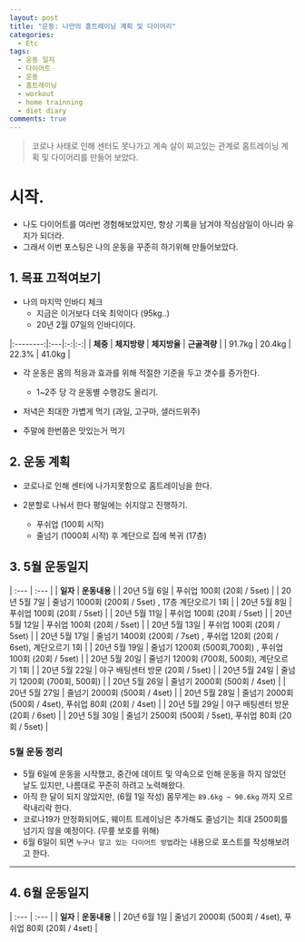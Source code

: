 ```yaml
---
layout: post
title: "운동: 나만의 홈트레이닝 계획 및 다이어리"
categories:
  - Etc
tags:
  - 운동 일지
  - 다이어트
  - 운동
  - 홈트레이닝
  - workout
  - home trainning
  - diet diary
comments: true
---
```


> 코로나 사태로 인해 센터도 못나가고 계속 살이 찌고있는 관계로 홈트레이닝 계획 및 다이어리를 만들어 보았다. 

# 시작. 
 - 나도 다이어트를 여러번 경험해보았지만, 항상 기록을 남겨야 작심삼일이 아니라 유지가 되더라. 
 - 그래서 이번 포스팅은 나의 운동을 꾸준히 하기위해 만들어보았다. 

## 1. 목표 끄적여보기
 - 나의 마지막 인바디 체크 
     - 지금은 이거보다 더욱 최악이다 (95kg..)
     - 20년 2월 07일의 인바디이다.

 |:--------:|:---|:-:|:-:|
 |  **체중** | **체지방량** | **체지방율** | **근골격량** |
 | 91.7kg | 20.4kg | 22.3% | 41.0kg |

 
 - 각 운동은 몸의 적응과 효과를 위해 적절한 기준을 두고 갯수를 증가한다.
     - 1~2주 당 각 운동별 수행강도 올리기.

 - 저녁은 최대한 가볍게 먹기 (과일, 고구마, 샐러드위주)

 - 주말에 한번쯤은 맛있는거 먹기
 

## 2. 운동 계획
  - 코로나로 인해 센터에 나가지못함으로 홈트레이닝을 한다.

  - 2분할로 나눠서 한다 평일에는 쉬지않고 진행하기. 
  
     - 푸쉬업 (100회 시작) 
     - 줄넘기 (1000회 시작) 후 계단으로 집에 복귀 (17층)

## 3. 5월 운동일지 

| :--- | :--- | 
| **일자** | **운동내용** |
| 20년 5월 6일 | 푸쉬업 100회 (20회 / 5set) | 
| 20년 5월 7일 | 줄넘기 1000회 (200회 / 5set) , 17층 계단오르기 1회 |
| 20년 5월 8일 | 푸쉬업 100회 (20회 / 5set) | 
| 20년 5월 11일 | 푸쉬업 100회 (20회 / 5set) |
| 20년 5월 12일 | 푸쉬업 100회 (20회 / 5set) |
| 20년 5월 13일 | 푸쉬업 100회 (20회 / 5set) |
| 20년 5월 17일 | 줄넘기 1400회 (200회 / 7set) , 푸쉬업 120회 (20회 / 6set), 계단오르기 1회 | 
| 20년 5월 19일 | 줄넘기 1200회 (500회,700회) , 푸쉬업 100회 (20회 / 5set) |
| 20년 5월 20일 | 줄넘기 1200회 (700회, 500회), 계단오르기 1회 |
| 20년 5월 22일 | 야구 배팅센터 방문 (20회 / 5set) | 
| 20년 5월 24일 | 줄넘기 1200회 (700회, 500회) |
| 20년 5월 26일 | 줄넘기 2000회 (500회 / 4set) |
| 20년 5월 27일 | 줄넘기 2000회 (500회 / 4set) |
| 20년 5월 28일 | 줄넘기 2000회 (500회 / 4set), 푸쉬업 80회 (20회 / 4set) |
| 20년 5월 29일 | 야구 배팅센터 방문 (20회 / 6set) |
| 20년 5월 30일 | 줄넘기 2500회 (500회 / 5set), 푸쉬업 80회 (20회 / 5set) |

### 5월 운동 정리 
 - 5월 6일에 운동을 시작했고, 중간에 데이트 및 약속으로 인해 운동을 하지 않았던 날도 있지만, 나름대로 꾸준히 하려고 노력해왔다. 
 - 아직 한 달이 되지 않았지만, (6월 1일 작성) 몸무게는 ```89.6kg ~ 90.6kg``` 까지 오르락내리락 한다.
 - 코로나19가 안정화되어도, 웨이트 트레이닝은 추가해도 줄넘기는 최대 2500회를 넘기지 않을 예정이다. (무릎 보호를 위해)
 - 6월 6일이 되면 ```누구나 알고 있는 다이어트 방법```라는 내용으로 포스트를 작성해보려고 한다. 

---
## 4. 6월 운동일지 

| :--- | :--- | 
| **일자** | **운동내용** |
| 20년 6월 1일 | 줄넘기 2000회 (500회 / 4set), 푸쉬업 80회 (20회 / 4set)  | 